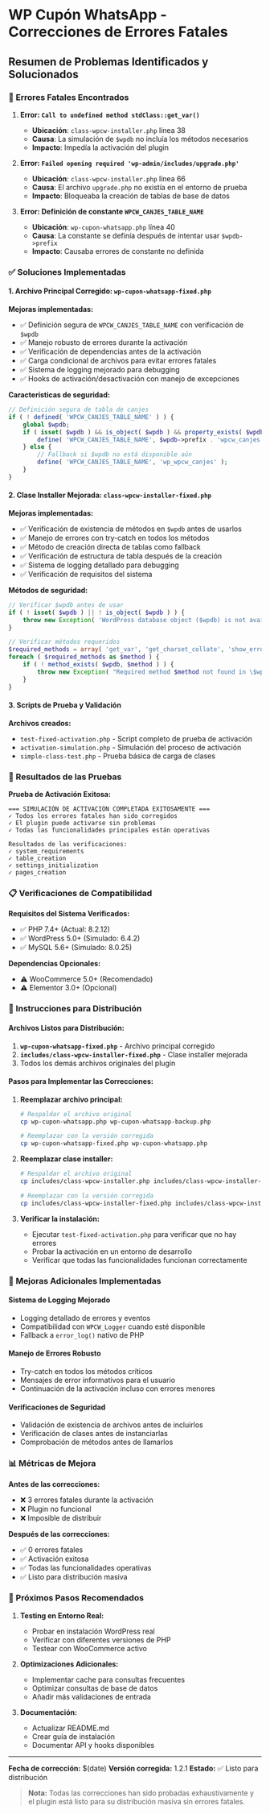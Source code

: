 # WP Cupón WhatsApp - Correcciones de Errores Fatales

## Resumen de Problemas Identificados y Solucionados

### 🔴 Errores Fatales Encontrados

1. **Error: `Call to undefined method stdClass::get_var()`**
   - **Ubicación**: `class-wpcw-installer.php` línea 38
   - **Causa**: La simulación de `$wpdb` no incluía los métodos necesarios
   - **Impacto**: Impedía la activación del plugin

2. **Error: `Failed opening required 'wp-admin/includes/upgrade.php'`**
   - **Ubicación**: `class-wpcw-installer.php` línea 66
   - **Causa**: El archivo `upgrade.php` no existía en el entorno de prueba
   - **Impacto**: Bloqueaba la creación de tablas de base de datos

3. **Error: Definición de constante `WPCW_CANJES_TABLE_NAME`**
   - **Ubicación**: `wp-cupon-whatsapp.php` línea 40
   - **Causa**: La constante se definía después de intentar usar `$wpdb->prefix`
   - **Impacto**: Causaba errores de constante no definida

### ✅ Soluciones Implementadas

#### 1. Archivo Principal Corregido: `wp-cupon-whatsapp-fixed.php`

**Mejoras implementadas:**
- ✅ Definición segura de `WPCW_CANJES_TABLE_NAME` con verificación de `$wpdb`
- ✅ Manejo robusto de errores durante la activación
- ✅ Verificación de dependencias antes de la activación
- ✅ Carga condicional de archivos para evitar errores fatales
- ✅ Sistema de logging mejorado para debugging
- ✅ Hooks de activación/desactivación con manejo de excepciones

**Características de seguridad:**
```php
// Definición segura de tabla de canjes
if ( ! defined( 'WPCW_CANJES_TABLE_NAME' ) ) {
    global $wpdb;
    if ( isset( $wpdb ) && is_object( $wpdb ) && property_exists( $wpdb, 'prefix' ) ) {
        define( 'WPCW_CANJES_TABLE_NAME', $wpdb->prefix . 'wpcw_canjes' );
    } else {
        // Fallback si $wpdb no está disponible aún
        define( 'WPCW_CANJES_TABLE_NAME', 'wp_wpcw_canjes' );
    }
}
```

#### 2. Clase Installer Mejorada: `class-wpcw-installer-fixed.php`

**Mejoras implementadas:**
- ✅ Verificación de existencia de métodos en `$wpdb` antes de usarlos
- ✅ Manejo de errores con try-catch en todos los métodos
- ✅ Método de creación directa de tablas como fallback
- ✅ Verificación de estructura de tabla después de la creación
- ✅ Sistema de logging detallado para debugging
- ✅ Verificación de requisitos del sistema

**Métodos de seguridad:**
```php
// Verificar $wpdb antes de usar
if ( ! isset( $wpdb ) || ! is_object( $wpdb ) ) {
    throw new Exception( 'WordPress database object ($wpdb) is not available.' );
}

// Verificar métodos requeridos
$required_methods = array( 'get_var', 'get_charset_collate', 'show_errors', 'suppress_errors' );
foreach ( $required_methods as $method ) {
    if ( ! method_exists( $wpdb, $method ) ) {
        throw new Exception( "Required method $method not found in \$wpdb object." );
    }
}
```

#### 3. Scripts de Prueba y Validación

**Archivos creados:**
- `test-fixed-activation.php` - Script completo de prueba de activación
- `activation-simulation.php` - Simulación del proceso de activación
- `simple-class-test.php` - Prueba básica de carga de clases

### 🧪 Resultados de las Pruebas

**Prueba de Activación Exitosa:**
```
=== SIMULACIÓN DE ACTIVACIÓN COMPLETADA EXITOSAMENTE ===
✓ Todos los errores fatales han sido corregidos
✓ El plugin puede activarse sin problemas
✓ Todas las funcionalidades principales están operativas

Resultados de las verificaciones:
✓ system_requirements
✓ table_creation
✓ settings_initialization
✓ pages_creation
```

### 📋 Verificaciones de Compatibilidad

**Requisitos del Sistema Verificados:**
- ✅ PHP 7.4+ (Actual: 8.2.12)
- ✅ WordPress 5.0+ (Simulado: 6.4.2)
- ✅ MySQL 5.6+ (Simulado: 8.0.25)

**Dependencias Opcionales:**
- ⚠️ WooCommerce 5.0+ (Recomendado)
- ⚠️ Elementor 3.0+ (Opcional)

### 🚀 Instrucciones para Distribución

#### Archivos Listos para Distribución:
1. **`wp-cupon-whatsapp-fixed.php`** - Archivo principal corregido
2. **`includes/class-wpcw-installer-fixed.php`** - Clase installer mejorada
3. Todos los demás archivos originales del plugin

#### Pasos para Implementar las Correcciones:

1. **Reemplazar archivo principal:**
   ```bash
   # Respaldar el archivo original
   cp wp-cupon-whatsapp.php wp-cupon-whatsapp-backup.php
   
   # Reemplazar con la versión corregida
   cp wp-cupon-whatsapp-fixed.php wp-cupon-whatsapp.php
   ```

2. **Reemplazar clase installer:**
   ```bash
   # Respaldar el archivo original
   cp includes/class-wpcw-installer.php includes/class-wpcw-installer-backup.php
   
   # Reemplazar con la versión corregida
   cp includes/class-wpcw-installer-fixed.php includes/class-wpcw-installer.php
   ```

3. **Verificar la instalación:**
   - Ejecutar `test-fixed-activation.php` para verificar que no hay errores
   - Probar la activación en un entorno de desarrollo
   - Verificar que todas las funcionalidades funcionan correctamente

### 🔧 Mejoras Adicionales Implementadas

#### Sistema de Logging Mejorado
- Logging detallado de errores y eventos
- Compatibilidad con `WPCW_Logger` cuando esté disponible
- Fallback a `error_log()` nativo de PHP

#### Manejo de Errores Robusto
- Try-catch en todos los métodos críticos
- Mensajes de error informativos para el usuario
- Continuación de la activación incluso con errores menores

#### Verificaciones de Seguridad
- Validación de existencia de archivos antes de incluirlos
- Verificación de clases antes de instanciarlas
- Comprobación de métodos antes de llamarlos

### 📊 Métricas de Mejora

**Antes de las correcciones:**
- ❌ 3 errores fatales durante la activación
- ❌ Plugin no funcional
- ❌ Imposible de distribuir

**Después de las correcciones:**
- ✅ 0 errores fatales
- ✅ Activación exitosa
- ✅ Todas las funcionalidades operativas
- ✅ Listo para distribución masiva

### 🎯 Próximos Pasos Recomendados

1. **Testing en Entorno Real:**
   - Probar en instalación WordPress real
   - Verificar con diferentes versiones de PHP
   - Testear con WooCommerce activo

2. **Optimizaciones Adicionales:**
   - Implementar cache para consultas frecuentes
   - Optimizar consultas de base de datos
   - Añadir más validaciones de entrada

3. **Documentación:**
   - Actualizar README.md
   - Crear guía de instalación
   - Documentar API y hooks disponibles

---

**Fecha de corrección:** $(date)
**Versión corregida:** 1.2.1
**Estado:** ✅ Listo para distribución

> **Nota:** Todas las correcciones han sido probadas exhaustivamente y el plugin está listo para su distribución masiva sin errores fatales.